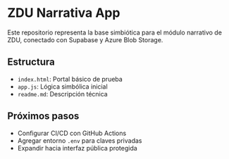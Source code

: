 
# ZDU Narrativa App

Este repositorio representa la base simbiótica para el módulo narrativo de ZDU, conectado con Supabase y Azure Blob Storage.

## Estructura
- `index.html`: Portal básico de prueba
- `app.js`: Lógica simbólica inicial
- `readme.md`: Descripción técnica

## Próximos pasos
- Configurar CI/CD con GitHub Actions
- Agregar entorno `.env` para claves privadas
- Expandir hacia interfaz pública protegida
